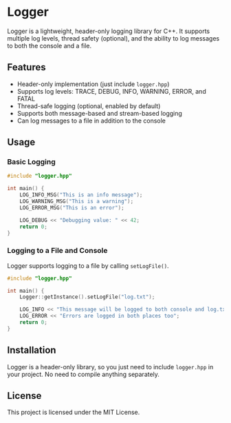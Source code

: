 # Logger

Logger is a lightweight, header-only logging library for C++. It supports multiple log levels, thread safety (optional), and the ability to log messages to both the console and a file.

## Features
- Header-only implementation (just include `logger.hpp`)
- Supports log levels: TRACE, DEBUG, INFO, WARNING, ERROR, and FATAL
- Thread-safe logging (optional, enabled by default)
- Supports both message-based and stream-based logging
- Can log messages to a file in addition to the console

## Usage

### Basic Logging
```cpp
#include "logger.hpp"

int main() {
    LOG_INFO_MSG("This is an info message");
    LOG_WARNING_MSG("This is a warning");
    LOG_ERROR_MSG("This is an error");

    LOG_DEBUG << "Debugging value: " << 42;
    return 0;
}
```

### Logging to a File and Console
Logger supports logging to a file by calling `setLogFile()`. 

```cpp
#include "logger.hpp"

int main() {
    Logger::getInstance().setLogFile("log.txt");

    LOG_INFO << "This message will be logged to both console and log.txt";
    LOG_ERROR << "Errors are logged in both places too";
    return 0;
}
```

## Installation
Logger is a header-only library, so you just need to include `logger.hpp` in your project. No need to compile anything separately.


## License
This project is licensed under the MIT License.

